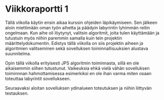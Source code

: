# Viikkoraportti 1

Tällä viikolla käytin ensin aikaa kurssin ohjeiden läpikäymiseen. Sen jälkeen aloin miettimään oman työn aihetta ja päädyin labyrintin lyhimmän reitin ongelmaan.
Kun aihe oli löytynyt, valitsin algoritmit, joita tulen käyttämään ja tutustuin myös niihin paremmin samalla kuin tein projektin määrittelydokumentin. Edistys tällä viikolla
on siis projektin aiheen ja algoritmien valitseminen sekä sovelluksen toiminnallisuuksien alustava suunnitelma.

Opin tällä viikolla erityisesti JPS algoritmin toiminnasta, sillä en ole aikaisemmin siihen tutustunut. Vaikeuksia ehkä vielä vähän sovelluksen toiminnnan hahmottamisessa
esimerkiksi en ole ihan varma miten osaan toteuttaa labyrintit sovellukseen.

Seuraavaksi aloitan sovelluksen ydinalueen toteutuksen ja niihin liittyvän testauksen.
